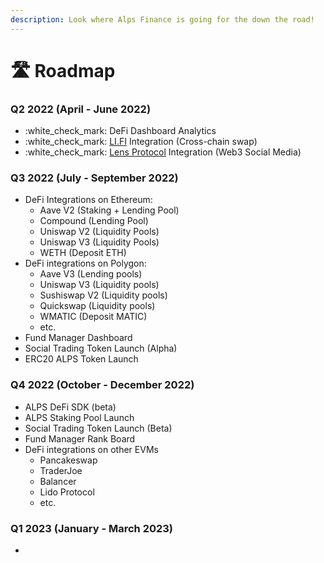 ```yaml
---
description: Look where Alps Finance is going for the down the road!
---
```


# 🛣 Roadmap

### Q2 2022 (April - June 2022)

* :white\_check\_mark: DeFi Dashboard Analytics
* :white\_check\_mark: [LI.FI](https://li.fi) Integration (Cross-chain swap)
* :white\_check\_mark: [Lens Protocol](https://lens.xyz) Integration (Web3 Social Media)

### Q3 2022 (July - September 2022)

* DeFi Integrations on Ethereum:
  * Aave V2 (Staking + Lending Pool)
  * Compound (Lending Pool)
  * Uniswap V2 (Liquidity Pools)
  * Uniswap V3 (Liquidity Pools)
  * WETH (Deposit ETH)
* DeFi integrations on Polygon:
  * Aave V3 (Lending pools)
  * Uniswap V3 (Liquidity pools)
  * Sushiswap V2 (Liquidity pools)
  * Quickswap (Liquidity pools)
  * WMATIC (Deposit MATIC)
  * etc.
* Fund Manager Dashboard
* Social Trading Token Launch (Alpha)
* ERC20 ALPS Token Launch

### Q4 2022 (October - December 2022)

* ALPS DeFi SDK (beta)
* ALPS Staking Pool Launch
* Social Trading Token Launch (Beta)
* Fund Manager Rank Board
* DeFi integrations on other EVMs
  * Pancakeswap
  * TraderJoe
  * Balancer
  * Lido Protocol
  * etc.

### Q1 2023 (January - March 2023)

*



